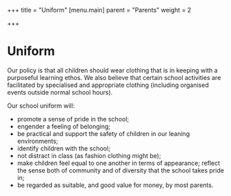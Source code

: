 +++
title = "Uniform"
[menu.main]
parent = "Parents"
weight = 2

+++
# Uniform

Our policy is that all children should wear clothing that is in keeping with a purposeful learning ethos. We also believe that certain school activities are facilitated by specialised and appropriate clothing (including organised events outside normal school hours). 

Our school uniform will: 

* promote a sense of pride in the school; 
* engender a feeling of belonging; 
* be practical and support the safety of children in our leaning environments; 
* identify children with the school; 
* not distract in class (as fashion clothing might be); 
* make children feel equal to one another in terms of appearance; reflect the sense both of community and of diversity that the school takes pride in; 
* be regarded as suitable, and good value for money, by most parents.